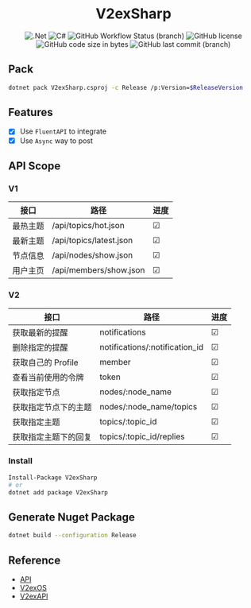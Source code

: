 <div align="center">

# V2exSharp

![.Net](https://img.shields.io/badge/.NET-5C2D91?style=flat&logo=.net&logoColor=white)
![C#](https://img.shields.io/badge/c%23-%23239120.svg?style=flat&logo=c-sharp&logoColor=white)
![GitHub Workflow Status (branch)](https://img.shields.io/github/workflow/status/hippieZhou/V2exSharp/.NET/main)
![GitHub license](https://img.shields.io/github/license/hippieZhou/V2exSharp)
![GitHub code size in bytes](https://img.shields.io/github/languages/code-size/hippieZhou/V2exSharp)
![GitHub last commit (branch)](https://img.shields.io/github/last-commit/hippieZhou/V2exSharp/main)

</div>

## Pack

```bash
dotnet pack V2exSharp.csproj -c Release /p:Version=$ReleaseVersion
```

## Features

- [x] Use `FluentAPI` to integrate
- [x] Use `Async` way to post

## API Scope

### V1

| 接口   | 路径                   | 进度  |
|------|-------------------------|-----|
| 最热主题 | /api/topics/hot.json    | &#9745; |
| 最新主题 | /api/topics/latest.json | &#9745; |
| 节点信息 | /api/nodes/show.json    | &#9745; |
| 用户主页 | /api/members/show.json  | &#9745; |

### V2

| 接口            | 路径                           | 进度 |
|----------------------|--------------------------------|---------|
| 获取最新的提醒       | notifications                  | &#9745; |
| 删除指定的提醒       | notifications/:notification_id | &#9745; |
| 获取自己的 Profile   | member                         | &#9745; |
| 查看当前使用的令牌   | token                          | &#9745; |
| 获取指定节点         | nodes/:node_name               | &#9745; |
| 获取指定节点下的主题 | nodes/:node_name/topics        | &#9745; |
| 获取指定主题         | topics/:topic_id               | &#9745; |
| 获取指定主题下的回复 | topics/:topic_id/replies       | &#9745; |

### Install

```bash
Install-Package V2exSharp
# or
dotnet add package V2exSharp
```

## Generate Nuget Package

```bash
dotnet build --configuration Release
```

## Reference

- [API](https://v2ex.com/help/api)
- [V2exOS](https://github.com/isaced/V2exOS)
- [V2exAPI](https://github.com/isaced/V2exAPI)